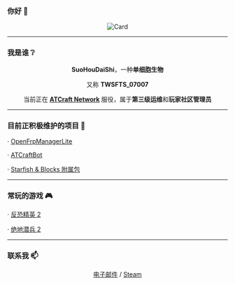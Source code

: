 ### 你好 👋
<div align="center" id="readme-top">

![Card](https://github-readme-stats.vercel.app/api?username=SuoHouDaiShi&theme=white)

---
<div align="left" id="readme-top">
  
### 我是谁 ❔
<div align="center" id="readme-top">

**SuoHouDaiShi**，一种**单细胞生物**

又称 **TWSFTS_07007**

当前正在 [**ATCraft Network**](https://atforever.world) 服役，属于**第三级运维**和**玩家社区管理员**

---
<div align="left" id="readme-top">

### 目前正积极维护的项目 🔧

· [OpenFrpManagerLite](https://github.com/ATCraft-Network/OFManagerLite/)

· [ATCraftBot](#)

· [Starfish & Blocks 附属包](https://www.curseforge.com/minecraft/customization/tacz-starfish-blocks)

---

### 常玩的游戏 🎮

· [反恐精英 2](https://www.counter-strike.net/)

· [绝地潜兵 2](https://store.steampowered.com/app/553850/HELLDIVERS_2/)

---

### 联系我 📫

<div align="center" id="readme-top">

[电子邮件](mailto:twsfts07007@proton.me) / [Steam](https://steamcommunity.com/id/twsfts07007/)

<!--
**SuoHouDaiShi/SuoHouDaiShi** is a ✨ _special_ ✨ repository because its `README.md` (this file) appears on your GitHub profile.

Here are some ideas to get you started:

- 🔭 I’m currently working on ...
- 🌱 I’m currently learning ...
- 👯 I’m looking to collaborate on ...
- 🤔 I’m looking for help with ...
- 💬 Ask me about ...
- 📫 How to reach me: ...
- 😄 Pronouns: ...
- ⚡ Fun fact: ...
-->
